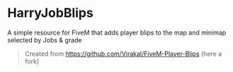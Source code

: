 # HarryJobBlips

A simple resource for FiveM that adds player blips to the map and minimap selected by Jobs & grade

>Created from https://github.com/Virakal/FiveM-Player-Blips (here a fork)

